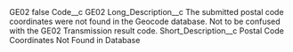 <?xml version="1.0" encoding="UTF-8"?>
<CustomMetadata xmlns="http://soap.sforce.com/2006/04/metadata" xmlns:xsi="http://www.w3.org/2001/XMLSchema-instance" xmlns:xsd="http://www.w3.org/2001/XMLSchema">
    <label>GE02</label>
    <protected>false</protected>
    <values>
        <field>Code__c</field>
        <value xsi:type="xsd:string">GE02</value>
    </values>
    <values>
        <field>Long_Description__c</field>
        <value xsi:type="xsd:string">The submitted postal code coordinates were not found in the Geocode database. Not to be confused with the GE02 Transmission result code.</value>
    </values>
    <values>
        <field>Short_Description__c</field>
        <value xsi:type="xsd:string">Postal Code Coordinates Not Found in Database</value>
    </values>
</CustomMetadata>
